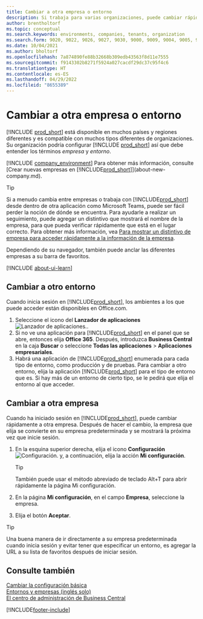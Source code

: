 ```yaml
---
title: Cambiar a otra empresa o entorno
description: Si trabaja para varias organizaciones, puede cambiar rápidamente entre entornos y empresas.
author: brentholtorf
ms.topic: conceptual
ms.search.keywords: environments, companies, tenants, organization
ms.search.form: 9020, 9022, 9026, 9027, 9030, 9000, 9009, 9004, 9005, 9024, 9006, 9007, 9010, 9016, 9017
ms.date: 10/04/2021
ms.author: bholtorf
ms.openlocfilehash: 7a874890fe88b32668b309edb43563f8d11e7555
ms.sourcegitcommit: f9143302b8271f5924a027cacdf29dc37c95f4c6
ms.translationtype: HT
ms.contentlocale: es-ES
ms.lasthandoff: 04/29/2022
ms.locfileid: "8655389"
---
```

# <a name="switching-to-another-company-or-environment"></a>Cambiar a otra empresa o entorno

[!INCLUDE [prod_short](includes/prod_short.md)] está disponible en muchos países y regiones diferentes y es compatible con muchos tipos diferentes de organizaciones. Su organización podría configurar [!INCLUDE [prod_short](includes/prod_short.md)] así que debe entender los términos *empresa* y *entorno*.  

[!INCLUDE [company_environment](includes/company_environment.md)] Para obtener más información, consulte [Crear nuevas empresas en [!INCLUDE[prod_short](includes/prod_short.md)]](about-new-company.md).  

> [!TIP]
> Si a menudo cambia entre empresas o trabaja con [!INCLUDE[prod_short](includes/prod_short.md)] desde dentro de otra aplicación como Microsoft Teams, puede ser fácil perder la noción de dónde se encuentra. Para ayudarle a realizar un seguimiento, puede agregar un distintivo que mostrará el nombre de la empresa, para que pueda verificar rápidamente que está en el lugar correcto. Para obtener más información, vea [Para mostrar un distintivo de empresa para acceder rápidamente a la información de la empresa](ui-change-basic-settings.md#badge).

Dependiendo de su navegador, también puede anclar las diferentes empresas a su barra de favoritos.  

[!INCLUDE [about-ui-learn](includes/about-ui-learn.md)]

## <a name="switch-to-another-environment"></a>Cambiar a otro entorno

Cuando inicia sesión en [!INCLUDE[prod_short](includes/prod_short.md)], los ambientes a los que puede acceder están disponibles en Office.com.  

1. Seleccione el icono del **Lanzador de aplicaciones** ![Lanzador de aplicaciones.](media/app-launcher-icon.png "El lanzador de aplicaciones proporciona acceso a más funciones").
2. Si no ve una aplicación para [!INCLUDE[prod_short](includes/prod_short.md)] en el panel que se abre, entonces elija **Office 365**. Después, introduzca **Business Central** en la caja **Buscar** o seleccione **Todas las aplicaciones** > **Aplicaciones empresariales**.  
3. Habrá una aplicación de [!INCLUDE[prod_short](includes/prod_short.md)] enumerada para cada tipo de entorno, como producción y de pruebas. Para cambiar a otro entorno, elija la aplicación [!INCLUDE[prod_short](includes/prod_short.md)] para el tipo de entorno que es. Si hay más de un entorno de cierto tipo, se le pedirá que elija el entorno al que acceder.

<!--
The following image shows tiles for accessing production and sandbox environments on the Dynamics 365 Home page.

:::image type="content" source="media/app-picker-environments.png" alt-text="The Dynamics 365 Home page showing production and sandbox environments.":::
-->
## <a name="switch-to-another-company"></a>Cambiar a otra empresa

Cuando ha iniciado sesión en [!INCLUDE[prod_short](includes/prod_short.md)], puede cambiar rápidamente a otra empresa. Después de hacer el cambio, la empresa que elija se convierte en su empresa predeterminada y se mostrará la próxima vez que inicie sesión.

1. En la esquina superior derecha, elija el icono **Configuración** ![Configuración.](media/ui-experience/settings_icon_small.png "Icono de configuración para el área de trabajo") y, a continuación, elija la acción **Mi configuración**.

    > [!TIP]
    > También puede usar el método abreviado de teclado Alt+T para abrir rápidamente la página Mi configuración.

2. En la página **Mi configuración**, en el campo **Empresa**, seleccione la empresa.  
3. Elija el botón **Aceptar**.

> [!TIP]
> Una buena manera de ir directamente a su empresa predeterminada cuando inicia sesión y evitar tener que especificar un entorno, es agregar la URL a su lista de favoritos después de iniciar sesión.

## <a name="see-also"></a>Consulte también

[Cambiar la configuración básica](ui-change-basic-settings.md)  
[Entornos y empresas (inglés solo)](/dynamics365/business-central/dev-itpro/administration/tenant-environment-topology)  
[El centro de administración de Business Central](/dynamics365/business-central/dev-itpro/administration/tenant-admin-center)  


[!INCLUDE[footer-include](includes/footer-banner.md)]